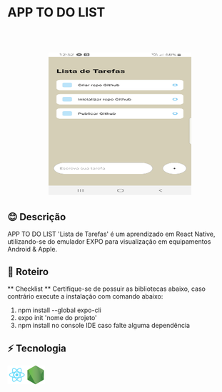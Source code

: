# APP TO DO LIST
<h1 align="center">
  <br>
  <img src="./demo/todolist.jpg" alt="Kelsen Lima" height="320" width="320">
</h1>

## :blush: **Descrição**

APP TO DO LIST 'Lista de Tarefas' é um aprendizado em React Native, utilizando-se do emulador EXPO para visualização em equipamentos Android & Apple.

## :dizzy: **Roteiro**

** Checklist **
Certifique-se de possuir as bibliotecas abaixo, caso contrário execute a instalação com comando abaixo:

1.	npm install --global expo-cli
2.	expo init 'nome do projeto'
3.	npm install no console IDE caso falte alguma dependência

## :zap: **Tecnologia**

<img align="left" alt="React Native" width="42px" src="https://raw.githubusercontent.com/github/explore/80688e429a7d4ef2fca1e82350fe8e3517d3494d/topics/react-native/react-native.png" />
<img align="left" alt="NodeJS" width="42px" src="https://raw.githubusercontent.com/github/explore/80688e429a7d4ef2fca1e82350fe8e3517d3494d/topics/NodeJS/NodeJS.png" />

<br>
<br>
